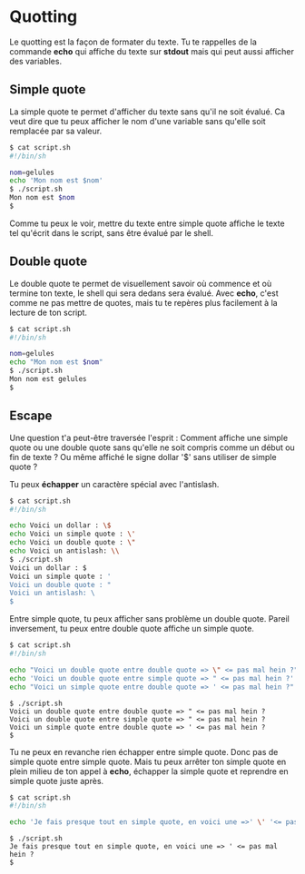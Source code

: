 # Quotting

Le quotting est la façon de formater du texte. Tu te rappelles de la commande
**echo** qui affiche du texte sur **stdout** mais qui peut aussi afficher des
variables.

## Simple quote

La simple quote te permet d'afficher du texte sans qu'il ne soit évalué. Ca
veut dire que tu peux afficher le nom d'une variable sans qu'elle soit remplacée
par sa valeur.

```sh
$ cat script.sh
#!/bin/sh

nom=gelules
echo 'Mon nom est $nom'
$ ./script.sh
Mon nom est $nom
$
```

Comme tu peux le voir, mettre du texte entre simple quote affiche le texte tel
qu'écrit dans le script, sans être évalué par le shell.

## Double quote

Le double quote te permet de visuellement savoir où commence et où termine ton
texte, le shell qui sera dedans sera évalué. Avec **echo**, c'est comme ne pas
mettre de quotes, mais tu te repères plus facilement à la lecture de ton script.

```sh
$ cat script.sh
#!/bin/sh

nom=gelules
echo "Mon nom est $nom"
$ ./script.sh
Mon nom est gelules
$
```

## Escape

Une question t'a peut-être traversée l'esprit : Comment affiche une simple quote
ou une double quote sans qu'elle ne soit compris comme un début ou fin de texte
? Ou même affiché le signe dollar '$' sans utiliser de simple quote ?

Tu peux **échapper** un caractère spécial avec l'antislash.

```sh
$ cat script.sh
#!/bin/sh

echo Voici un dollar : \$
echo Voici un simple quote : \'
echo Voici un double quote : \"
echo Voici un antislash: \\
$ ./script.sh
Voici un dollar : $
Voici un simple quote : '
Voici un double quote : "
Voici un antislash: \
$
```

Entre simple quote, tu peux afficher sans problème un double quote. Pareil
inversement, tu peux entre double quote affiche un simple quote.

```sh
$ cat script.sh
#!/bin/sh

echo "Voici un double quote entre double quote => \" <= pas mal hein ?"
echo 'Voici un double quote entre simple quote => " <= pas mal hein ?'
echo "Voici un simple quote entre double quote => ' <= pas mal hein ?"
```
```text
$ ./script.sh
Voici un double quote entre double quote => " <= pas mal hein ?
Voici un double quote entre simple quote => " <= pas mal hein ?
Voici un simple quote entre double quote => ' <= pas mal hein ?
$
```

Tu ne peux en revanche rien échapper entre simple quote. Donc pas de simple
quote entre simple quote. Mais tu peux arrêter ton simple quote en plein milieu
de ton appel à **echo**, échapper la simple quote et reprendre en simple quote
juste après.

```sh
$ cat script.sh
#!/bin/sh

echo 'Je fais presque tout en simple quote, en voici une =>' \' '<= pas mal hein ?'
```

```text
$ ./script.sh
Je fais presque tout en simple quote, en voici une => ' <= pas mal hein ?
$
```
